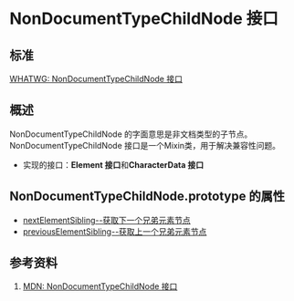 # NonDocumentTypeChildNode 接口

## 标准
[WHATWG: NonDocumentTypeChildNode 接口](https://dom.spec.whatwg.org/#interface-nondocumenttypechildnode)

## 概述
NonDocumentTypeChildNode 的字面意思是非文档类型的子节点。NonDocumentTypeChildNode 接口是一个Mixin类，用于解决兼容性问题。

- 实现的接口：**Element 接口**和**CharacterData 接口**

## NonDocumentTypeChildNode.prototype 的属性

- [nextElementSibling--获取下一个兄弟元素节点](./nextElementSibling/nextElementSibling.md)
- [previousElementSibling--获取上一个兄弟元素节点](./previousElementSibling/previousElementSibling.md)

## 参考资料
1. [MDN: NonDocumentTypeChildNode 接口](https://developer.mozilla.org/en-US/docs/Web/API/NonDocumentTypeChildNode)

